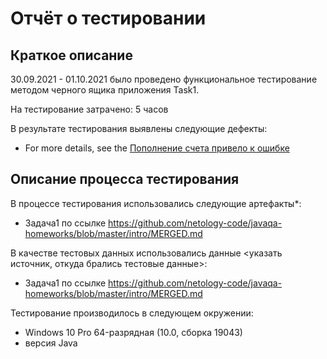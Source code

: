 # Отчёт о тестировании <Intellij IDEA>

## Краткое описание

30.09.2021 - 01.10.2021 было проведено функциональное тестирование методом черного ящика приложения Task1.

На тестирование затрачено: 5 часов

В результате тестирования выявлены следующие дефекты:
* For more details, see the [Пополнение счета привело к ошибке](https://github.com/DmitryK8/DZ1-Java/issues/1)


## Описание процесса тестирования

В процессе тестирования использовались следующие артефакты*:
* Задача1 по ссылке https://github.com/netology-code/javaqa-homeworks/blob/master/intro/MERGED.md




В качестве тестовых данных использовались данные <указать источник, откуда брались тестовые данные>:
* Задача1 по ссылке https://github.com/netology-code/javaqa-homeworks/blob/master/intro/MERGED.md

Тестирование производилось в следующем окружении:
* Windows 10 Pro 64-разрядная (10.0, сборка 19043)
* версия Java
